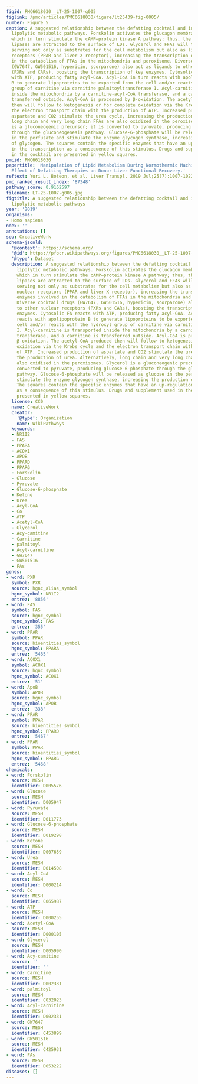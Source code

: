 ```yaml
---
figid: PMC6618030__LT-25-1007-g005
figlink: /pmc/articles/PMC6618030/figure/lt25439-fig-0005/
number: Figure 5
caption: A suggested relationship between the defatting cocktail and intracellular
  lipolytic metabolic pathways. Forskolin activates the glucagon membrane receptors,
  which in turn stimulate the cAMP–protein kinase A pathway; thus, the cytoplasmic
  lipases are attracted to the surface of LDs. Glycerol and FFAs will then be released,
  serving not only as substrates for the cell metabolism but also as ligands to nuclear
  receptors (PPAR and liver X receptor), increasing the transcription of enzymes involved
  in the catabolism of FFAs in the mitochondria and peroxisome. Diverse cocktail drugs
  (GW7647, GW501516, hypericin, scorparone) also act as ligands to other nuclear receptors
  (PXRs and CARs), boosting the transcription of key enzymes. Cytosolic FA reacts
  with ATP, producing fatty acyl‐CoA. Acyl‐CoA in turn reacts with apolipoprotein
  B to generate lipoproteins to be exported from the cell and/or reacts with the hydroxyl
  group of carnitine via carnitine palmitoyltransferase I. Acyl‐carnitine is transported
  inside the mitochondria by a carnitine‐acyl‐CoA transferase, and a carnitine is
  transferred outside. Acyl‐CoA is processed by β‐oxidation. The acetyl‐CoA produced
  then will follow to ketogenesis or for complete oxidation via the Krebs cycle and
  the electron transport chain with the production of ATP. Increased production of
  aspartate and CO2 stimulate the urea cycle, increasing the production of urea. Alternatively,
  long chain and very long chain FFAs are also oxidized in the peroxisomes. Glycerol
  is a gluconeogenic precursor; it is converted to pyruvate, producing glucose‐6‐phosphate
  through the gluconeogenesis pathway. Glucose‐6‐phosphate will be released as glucose
  in the perfusate and stimulate the enzyme glycogen synthase, increasing the production
  of glycogen. The squares contain the specific enzymes that have an up‐regulation
  in the transcription as a consequence of this stimulus. Drugs and supplement used
  in the cocktail are presented in yellow squares.
pmcid: PMC6618030
papertitle: 'Manipulation of Lipid Metabolism During Normothermic Machine Perfusion:
  Effect of Defatting Therapies on Donor Liver Functional Recovery.'
reftext: Yuri L. Boteon, et al. Liver Transpl. 2019 Jul;25(7):1007-1022.
pmc_ranked_result_index: '87348'
pathway_score: 0.9162597
filename: LT-25-1007-g005.jpg
figtitle: A suggested relationship between the defatting cocktail and intracellular
  lipolytic metabolic pathways
year: '2019'
organisms:
- Homo sapiens
ndex: ''
annotations: []
seo: CreativeWork
schema-jsonld:
  '@context': https://schema.org/
  '@id': https://pfocr.wikipathways.org/figures/PMC6618030__LT-25-1007-g005.html
  '@type': Dataset
  description: A suggested relationship between the defatting cocktail and intracellular
    lipolytic metabolic pathways. Forskolin activates the glucagon membrane receptors,
    which in turn stimulate the cAMP–protein kinase A pathway; thus, the cytoplasmic
    lipases are attracted to the surface of LDs. Glycerol and FFAs will then be released,
    serving not only as substrates for the cell metabolism but also as ligands to
    nuclear receptors (PPAR and liver X receptor), increasing the transcription of
    enzymes involved in the catabolism of FFAs in the mitochondria and peroxisome.
    Diverse cocktail drugs (GW7647, GW501516, hypericin, scorparone) also act as ligands
    to other nuclear receptors (PXRs and CARs), boosting the transcription of key
    enzymes. Cytosolic FA reacts with ATP, producing fatty acyl‐CoA. Acyl‐CoA in turn
    reacts with apolipoprotein B to generate lipoproteins to be exported from the
    cell and/or reacts with the hydroxyl group of carnitine via carnitine palmitoyltransferase
    I. Acyl‐carnitine is transported inside the mitochondria by a carnitine‐acyl‐CoA
    transferase, and a carnitine is transferred outside. Acyl‐CoA is processed by
    β‐oxidation. The acetyl‐CoA produced then will follow to ketogenesis or for complete
    oxidation via the Krebs cycle and the electron transport chain with the production
    of ATP. Increased production of aspartate and CO2 stimulate the urea cycle, increasing
    the production of urea. Alternatively, long chain and very long chain FFAs are
    also oxidized in the peroxisomes. Glycerol is a gluconeogenic precursor; it is
    converted to pyruvate, producing glucose‐6‐phosphate through the gluconeogenesis
    pathway. Glucose‐6‐phosphate will be released as glucose in the perfusate and
    stimulate the enzyme glycogen synthase, increasing the production of glycogen.
    The squares contain the specific enzymes that have an up‐regulation in the transcription
    as a consequence of this stimulus. Drugs and supplement used in the cocktail are
    presented in yellow squares.
  license: CC0
  name: CreativeWork
  creator:
    '@type': Organization
    name: WikiPathways
  keywords:
  - NR1I2
  - FAS
  - PPARA
  - ACOX1
  - APOB
  - PPARD
  - PPARG
  - Forskolin
  - Glucose
  - Pyruvate
  - Glucose-6-phosphate
  - Ketone
  - Urea
  - Acyl-CoA
  - Co
  - ATP
  - Acetyl-CoA
  - Glycerol
  - Acy-camitine
  - Carnitine
  - palmitoyl
  - Acyl-carnitine
  - GW7647
  - GW501516
  - FAs
genes:
- word: PXR
  symbol: PXR
  source: hgnc_alias_symbol
  hgnc_symbol: NR1I2
  entrez: '8856'
- word: FAS
  symbol: FAS
  source: hgnc_symbol
  hgnc_symbol: FAS
  entrez: '355'
- word: PPAR
  symbol: PPAR
  source: bioentities_symbol
  hgnc_symbol: PPARA
  entrez: '5465'
- word: ACOX1
  symbol: ACOX1
  source: hgnc_symbol
  hgnc_symbol: ACOX1
  entrez: '51'
- word: ApoB
  symbol: APOB
  source: hgnc_symbol
  hgnc_symbol: APOB
  entrez: '338'
- word: PPAR
  symbol: PPAR
  source: bioentities_symbol
  hgnc_symbol: PPARD
  entrez: '5467'
- word: PPAR
  symbol: PPAR
  source: bioentities_symbol
  hgnc_symbol: PPARG
  entrez: '5468'
chemicals:
- word: Forskolin
  source: MESH
  identifier: D005576
- word: Glucose
  source: MESH
  identifier: D005947
- word: Pyruvate
  source: MESH
  identifier: D011773
- word: Glucose-6-phosphate
  source: MESH
  identifier: D019298
- word: Ketone
  source: MESH
  identifier: D007659
- word: Urea
  source: MESH
  identifier: D014508
- word: Acyl-CoA
  source: MESH
  identifier: D000214
- word: Co
  source: MESH
  identifier: C065987
- word: ATP
  source: MESH
  identifier: D000255
- word: Acetyl-CoA
  source: MESH
  identifier: D000105
- word: Glycerol
  source: MESH
  identifier: D005990
- word: Acy-camitine
  source: ''
  identifier: ''
- word: Carnitine
  source: MESH
  identifier: D002331
- word: palmitoyl
  source: MESH
  identifier: C032023
- word: Acyl-carnitine
  source: MESH
  identifier: D002331
- word: GW7647
  source: MESH
  identifier: C453899
- word: GW501516
  source: MESH
  identifier: C425931
- word: FAs
  source: MESH
  identifier: D053222
diseases: []
---
```

